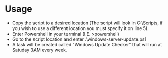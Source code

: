 # Usage
- Copy the script to a desired location (The script will look in C:\Scripts\, if you wish to use a different location you must specify it on line 5).
- Enter Powershell in your terminal (I.E. >powershell)
- Go to the script location and enter .\windows-server-update.ps1
- A task will be created called "Windows Update Checker" that will run at Satuday 3AM every week.
